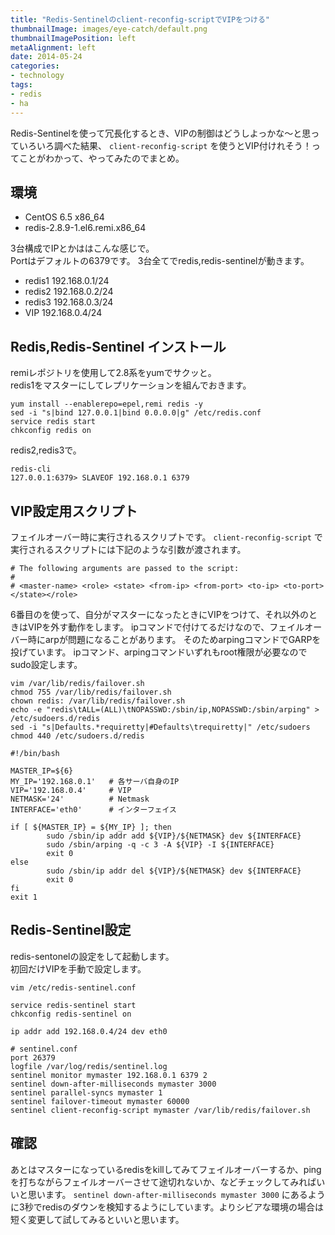 ```yaml
---
title: "Redis-Sentinelのclient-reconfig-scriptでVIPをつける"
thumbnailImage: images/eye-catch/default.png
thumbnailImagePosition: left
metaAlignment: left
date: 2014-05-24
categories:
- technology
tags:
- redis
- ha
---
```


Redis-Sentinelを使って冗長化するとき、VIPの制御はどうしよっかな〜と思っていろいろ調べた結果、 `client-reconfig-script` を使うとVIP付けれそう！ってことがわかって、やってみたのでまとめ。

<!--more-->

## 環境

- CentOS 6.5 x86_64
- redis-2.8.9-1.el6.remi.x86_64

3台構成でIPとかははこんな感じで。  
Portはデフォルトの6379です。 3台全てでredis,redis-sentinelが動きます。

- redis1 192.168.0.1/24
- redis2 192.168.0.2/24
- redis3 192.168.0.3/24
- VIP 192.168.0.4/24

## Redis,Redis-Sentinel インストール

remiレポジトリを使用して2.8系をyumでサクッと。  
redis1をマスターにしてレプリケーションを組んでおきます。

```
yum install --enablerepo=epel,remi redis -y
sed -i "s|bind 127.0.0.1|bind 0.0.0.0|g" /etc/redis.conf
service redis start
chkconfig redis on
```

redis2,redis3で。

```
redis-cli
127.0.0.1:6379> SLAVEOF 192.168.0.1 6379
```

## VIP設定用スクリプト

フェイルオーバー時に実行されるスクリプトです。
`client-reconfig-script` で実行されるスクリプトには下記のような引数が渡されます。

```
# The following arguments are passed to the script:
#
# <master-name> <role> <state> <from-ip> <from-port> <to-ip> <to-port></state></role>
```

6番目の<to-ip>を使って、自分がマスターになったときにVIPをつけて、それ以外のときはVIPを外す動作をします。 ipコマンドで付けてるだけなので、フェイルオーバー時にarpが問題になることがあります。 そのためarpingコマンドでGARPを投げています。 ipコマンド、arpingコマンドいずれもroot権限が必要なのでsudo設定します。

```
vim /var/lib/redis/failover.sh
chmod 755 /var/lib/redis/failover.sh
chown redis: /var/lib/redis/failover.sh
echo -e "redis\tALL=(ALL)\tNOPASSWD:/sbin/ip,NOPASSWD:/sbin/arping" > /etc/sudoers.d/redis
sed -i "s|Defaults.*requiretty|#Defaults\trequiretty|" /etc/sudoers
chmod 440 /etc/sudoers.d/redis
```

```
#!/bin/bash

MASTER_IP=${6}
MY_IP='192.168.0.1'   # 各サーバ自身のIP
VIP='192.168.0.4'     # VIP
NETMASK='24'          # Netmask
INTERFACE='eth0'      # インターフェイス

if [ ${MASTER_IP} = ${MY_IP} ]; then
        sudo /sbin/ip addr add ${VIP}/${NETMASK} dev ${INTERFACE}
        sudo /sbin/arping -q -c 3 -A ${VIP} -I ${INTERFACE}
        exit 0
else
        sudo /sbin/ip addr del ${VIP}/${NETMASK} dev ${INTERFACE}
        exit 0
fi
exit 1
```

## Redis-Sentinel設定

redis-sentonelの設定をして起動します。  
初回だけVIPを手動で設定します。

```
vim /etc/redis-sentinel.conf

service redis-sentinel start
chkconfig redis-sentinel on

ip addr add 192.168.0.4/24 dev eth0
```

```
# sentinel.conf
port 26379
logfile /var/log/redis/sentinel.log
sentinel monitor mymaster 192.168.0.1 6379 2
sentinel down-after-milliseconds mymaster 3000
sentinel parallel-syncs mymaster 1
sentinel failover-timeout mymaster 60000
sentinel client-reconfig-script mymaster /var/lib/redis/failover.sh
```

## 確認

あとはマスターになっているredisをkillしてみてフェイルオーバーするか、pingを打ちながらフェイルオーバーさせて途切れないか、などチェックしてみればいいと思います。
`sentinel down-after-milliseconds mymaster 3000` にあるように3秒でredisのダウンを検知するようにしています。よりシビアな環境の場合は短く変更して試してみるといいと思います。

